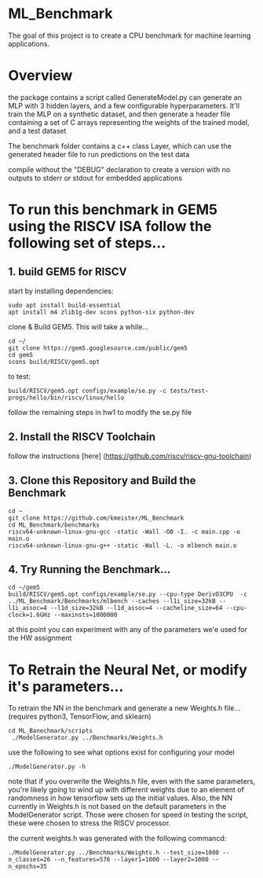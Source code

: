 # ML_Benchmark
The goal of this project is to create a CPU benchmark for machine learning applications.

# Overview
the package contains a script called GenerateModel.py can generate an MLP with 3 hidden layers, and a few configurable hyperparameters. It'll train the MLP on a synthetic dataset, and then generate a header file containing a set of C arrays representing the weights of the trained model, and a test dataset

The benchmark folder contains a c++ class Layer, which can use the generated header file to run predictions on the test data

compile without the "DEBUG" declaration to create a version with no outputs to stderr or stdout for embedded applications

# To run this benchmark in GEM5 using the RISCV ISA follow the following set of steps...

## 1. build GEM5 for RISCV
start by installing dependencies:  
```
sudo apt install build-essential
apt install m4 zlib1g-dev scons python-six python-dev
```
clone & Build GEM5. This will take a while...  
```
cd ~/
git clone https://gem5.googlesource.com/public/gem5
cd gem5
scons build/RISCV/gem5.opt
```
to test:   
```
build/RISCV/gem5.opt configs/example/se.py -c tests/test- progs/hello/bin/riscv/linux/hello
```
follow the remaining steps in hw1 to modify the se.py file

## 2. Install the RISCV Toolchain
follow the instructions [here] (https://github.com/riscv/riscv-gnu-toolchain)

## 3. Clone this Repository and Build the Benchmark
```
cd ~
git clone https://github.com/kmeister/ML_Benchmark
cd ML_Benchmark/benchmarks
riscv64-unknown-linux-gnu-gcc -static -Wall -O0 -I. -c main.cpp -o main.o 
riscv64-unknown-linux-gnu-g++ -static -Wall -L. -o mlbench main.o 
```
## 4. Try Running the Benchmark...
```
cd ~/gem5
build/RISCV/gem5.opt configs/example/se.py --cpu-type DerivO3CPU  -c  ../ML_Benchmark/Benchmarks/mlbench --caches --l1i_size=32kB --l1i_assoc=4 --l1d_size=32kB --l1d_assoc=4 --cacheline_size=64 --cpu-clock=1.6GHz --maxinsts=1000000
```

at this point you can experiment with any of the parameters we'e used for the HW assignment

# To Retrain the Neural Net, or modify it's parameters... 
To retrain the NN in the benchmark and generate a new Weights.h file... (requires python3, TensorFlow, and sklearn)
```
cd ML_Banechmark/scripts
 ./ModelGenerator.py ../Benchmarks/Weights.h
 ```
use the following to see what options exist for configuring your model
```
./ModelGenerator.py -h 
```
note that if you overwrite the Weights.h file, even with the same parameters, you're likely going to wind up with different weights due to an element of randomness in how tensorflow sets up the initial values. Also, the NN currently in Weights.h is not based on the default parameters in the ModelGenerator script. Those were chosen for speed in testing the script, these were chosen to stress the RISCV processor.

the current weights.h was generated with the following commancd:
```
./ModelGenerator.py ../Benchmarks/Weights.h --test_size=1000 --n_classes=26 --n_features=576 --layer1=1000 --layer2=1000 --n_epochs=35
```
